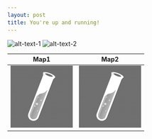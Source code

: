 ```yaml
---
layout: post
title: You're up and running!
---
```


![alt-text-1](image1.png "title-1") ![alt-text-2](image2.png "title-2")


Map1                       |  Map2
:-------------------------:|:-------------------------:
![](/images/logo.png)  |  ![](/images/logo.png)


